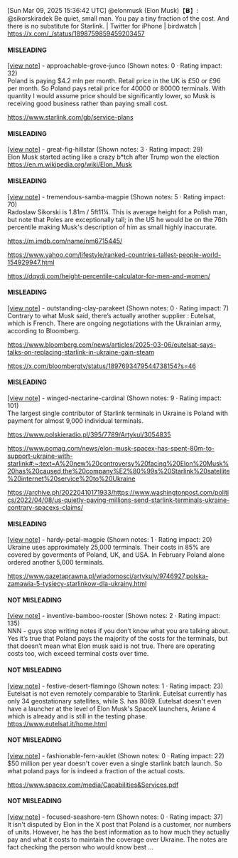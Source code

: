 [Sun Mar 09, 2025 15:36:42 UTC] @elonmusk (Elon Musk)【𝗕】: @sikorskiradek Be quiet, small man.  You pay a tiny fraction of the cost.  And there is no substitute for Starlink. | Twitter for iPhone | birdwatch | https://x.com/_/status/1898759859459203457

#### MISLEADING

[[view note]](https://x.com/i/birdwatch/n/1898908672576864369) - approachable-grove-junco (Shown notes: 0 · Rating impact: 32)\
Poland is paying $4.2 mln per month. Retail price in the UK is £50 or £96 per month. So Poland pays retail  price for 40000 or 80000 terminals. With quantity I would assume price should be significantly lower, so Musk is receiving good business rather than paying small cost. 

https://www.starlink.com/gb/service-plans

#### MISLEADING

[[view note]](https://x.com/i/birdwatch/n/1898851949245837570) - great-fig-hillstar (Shown notes: 3 · Rating impact: 29)\
Elon Musk started acting like a crazy b*tch after Trump won the election
https://en.m.wikipedia.org/wiki/Elon_Musk

#### MISLEADING

[[view note]](https://x.com/i/birdwatch/n/1898816988505354658) - tremendous-samba-magpie (Shown notes: 5 · Rating impact: 70)\
Radoslaw Sikorski is 1.81m / 5ft11¼. This is average height for a Polish man, but note that Poles are exceptionally tall; in the US he would be on the 76th percentile making Musk's description  of him as small highly inaccurate.

https://m.imdb.com/name/nm6715445/

https://www.yahoo.com/lifestyle/ranked-countries-tallest-people-world-154929947.html

https://dqydj.com/height-percentile-calculator-for-men-and-women/

#### MISLEADING

[[view note]](https://x.com/i/birdwatch/n/1898790588012515703) - outstanding-clay-parakeet (Shown notes: 0 · Rating impact: 7)\
Contrary to what Musk said, there’s actually another supplier : Eutelsat, which is French. There are ongoing negotiations with the Ukrainian army, according to Bloomberg.

https://www.bloomberg.com/news/articles/2025-03-06/eutelsat-says-talks-on-replacing-starlink-in-ukraine-gain-steam

https://x.com/bloombergtv/status/1897693479544738154?s=46

#### MISLEADING

[[view note]](https://x.com/i/birdwatch/n/1898771843730858229) - winged-nectarine-cardinal (Shown notes: 9 · Rating impact: 101)\
The largest single contributor of Starlink terminals in Ukraine is Poland with payment for almost 9,000 individual terminals.

https://www.polskieradio.pl/395/7789/Artykul/3054835

https://www.pcmag.com/news/elon-musk-spacex-has-spent-80m-to-support-ukraine-with-starlink#:~:text=A%20new%20controversy%20facing%20Elon%20Musk%20has%20caused,the%20company%E2%80%99s%20Starlink%20satellite%20internet%20service%20to%20Ukraine

https://archive.ph/20220410171933/https://www.washingtonpost.com/politics/2022/04/08/us-quietly-paying-millions-send-starlink-terminals-ukraine-contrary-spacexs-claims/

#### MISLEADING

[[view note]](https://x.com/i/birdwatch/n/1898771060226453985) - hardy-petal-magpie (Shown notes: 1 · Rating impact: 20)\
Ukraine uses approximately 25,000 terminals.
Their costs in 85% are covered by goverments of Poland, UK, and USA. In February Poland alone ordered another 5,000 terminals.

https://www.gazetaprawna.pl/wiadomosci/artykuly/9746927,polska-zamawia-5-tysiecy-starlinkow-dla-ukrainy.html

#### NOT MISLEADING

[[view note]](https://x.com/i/birdwatch/n/1898804003510669605) - inventive-bamboo-rooster (Shown notes: 2 · Rating impact: 135)\
NNN - guys stop writing notes if you don’t know what you are talking about. 
Yes it’s true that Poland pays the majority of the costs for the terminals, but that doesn’t mean what Elon musk said is not true. There are operating costs too, wich exceed terminal costs over time. 

#### NOT MISLEADING

[[view note]](https://x.com/i/birdwatch/n/1898795448946876431) - festive-desert-flamingo (Shown notes: 1 · Rating impact: 23)\
Eutelsat is not even remotely comparable to Starlink. Eutelsat currently has only 34 geostationary satellites, while S. has 8069. Eutelsat doesn't even have a launcher at the level of Elon Musk's SpaceX launchers, Ariane 4 which is already and is still in the testing phase. https://www.eutelsat.it/home.html

#### NOT MISLEADING

[[view note]](https://x.com/i/birdwatch/n/1898774184295363008) - fashionable-fern-auklet (Shown notes: 0 · Rating impact: 22)\
$50 million per year doesn't cover even a single starlink batch launch. So what poland pays for is indeed a fraction of the actual costs.

https://www.spacex.com/media/Capabilities&Services.pdf

#### NOT MISLEADING

[[view note]](https://x.com/i/birdwatch/n/1898774812539121727) - focused-seashore-tern (Shown notes: 0 · Rating impact: 37)\
It isn't disputed by Elon in the X post that Poland is a customer, nor numbers of units. However, he has the best information as to how much they actually pay and what it costs to maintain the coverage over Ukraine. The notes are fact checking the person who would know best ... 
